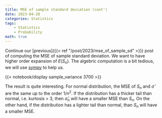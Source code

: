 ```yaml
---
title: MSE of sample standard deviation (cont')
date: 2023-04-20
categories: Statistics
tags: 
    - Statistics
    - Probability
math: true
---
```



Continue our [previous]({{< ref "/post/2023/mse_of_sample_sd" >}}) post of computing the MSE of sample standard deviation. We want to have higher order expansion of $E(S_n)$. The algebric computation is a bit tedious, we will use [sympy](https://www.sympy.org/) to help us.

{{< notebook/display sample_variance 3700 >}}

The result is quite interesting. For normal distribution, the MSE of $S_n$ and $\hat \sigma$ are the same up to the order $1/n^2$.
If the distribution has a thicker tail than normal, i.e. kurtosis > 3, then $\hat \sigma_n$ will have a smaller MSE than $S_n$. On the other hand, if the distribution has a lighter tail than normal, than $S_n$ will have a smaller MSE. 

